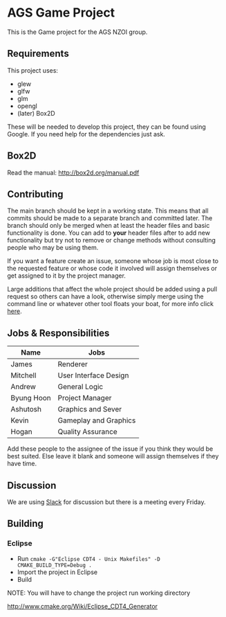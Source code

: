 # AGS Game Project
This is the Game project for the AGS NZOI group.

## Requirements

This project uses:
* glew
* glfw
* glm
* opengl
* (later) Box2D

These will be needed to develop this project, they can be found using Google.
If you need help for the dependencies just ask.

## Box2D
Read the manual: http://box2d.org/manual.pdf

## Contributing

The main branch should be kept in a working state. This means that all commits should be made to a separate branch
and committed later. The branch should only be merged when at least the header files and basic functionality is done.
You can add to **your** header files after to add new functionality but try not to remove or change methods without consulting people who may be using them.

If you want a feature create an issue, someone whose job is most close to the requested feature or whose code it involved will assign themselves or get assigned to it by the project manager.

Large additions that affect the whole project should be added using a pull request so others can have a look, otherwise simply merge using the command line or whatever other tool floats your boat, for more info click [here](http://gitref.org/branching/).

## Jobs & Responsibilities

Name | Jobs
-----|------
James | Renderer
Mitchell | User Interface Design
Andrew | General Logic
Byung Hoon | Project Manager
Ashutosh | Graphics and Sever
Kevin | Gameplay and Graphics
Hogan | Quality Assurance

Add these people to the assignee of the issue if you think they would be best suited. Else leave it blank and someone will
assign themselves if they have time.

## Discussion

We are using [Slack](https://agsprogramming.slack.com) for discussion but there is a meeting every Friday.

## Building
### Eclipse
- Run `cmake -G"Eclipse CDT4 - Unix Makefiles" -D CMAKE_BUILD_TYPE=Debug .`  
- Import the project in Eclipse  
- Build  

NOTE: You will have to change the project run working directory

http://www.cmake.org/Wiki/Eclipse_CDT4_Generator
